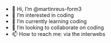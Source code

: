 - 👋 Hi, I’m @martinreus-form3
- 👀 I’m interested in coding
- 🌱 I’m currently learning coding
- 💞️ I’m looking to collaborate on coding
- 📫 How to reach me: via the interwebs

<!---
martinreus-form3/martinreus-form3 is a ✨ special ✨ repository because its `README.md` (this file) appears on your GitHub profile.
You can click the Preview link to take a look at your changes.
--->
